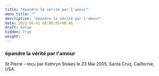 ```yaml
---
title: "épandre la vérité par l'amour"
menu_title: ""
description: "épandre la vérité par l'amour"
date: 2022-06-01 06:00:01+00:48
draft: False
hidden: True
weight:
---
```

### épandre la vérité par l'amour

St Pierre - reçu par Kathryn Stokes le 23 Mai 2005, Santa Cruz, Californie, USA.



